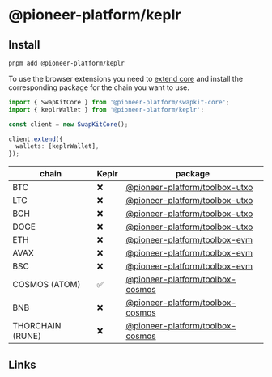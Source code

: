 # @pioneer-platform/keplr

## Install

```bash
pnpm add @pioneer-platform/keplr
```

To use the browser extensions you need to [extend core](packages/swapkit/swapkit-core#swapkitcore-api) and install the corresponding package for the chain you want to use.

```ts
import { SwapKitCore } from '@pioneer-platform/swapkit-core';
import { keplrWallet } from '@pioneer-platform/keplr';

const client = new SwapKitCore();

client.extend({
  wallets: [keplrWallet],
});
```

| chain            | Keplr | package                                                                                    |
| ---------------- | ----- | ------------------------------------------------------------------------------------------ |
| BTC              | ❌    | [@pioneer-platform/toolbox-utxo](../toolboxes/toolbox-utxo/README.md)                          |
| LTC              | ❌    | [@pioneer-platform/toolbox-utxo](../toolboxes/toolbox-utxo/README.md)                          |
| BCH              | ❌    | [@pioneer-platform/toolbox-utxo](../toolboxes/toolbox-utxo/README.md)                          |
| DOGE             | ❌    | [@pioneer-platform/toolbox-utxo](../toolboxes/toolbox-utxo/README.md)                          |
| ETH              | ❌    | [@pioneer-platform/toolbox-evm](../toolboxes/toolbox-evm/README.md)                            |
| AVAX             | ❌    | [@pioneer-platform/toolbox-evm](../toolboxes/toolbox-evm/README.md)                            |
| BSC              | ❌    | [@pioneer-platform/toolbox-evm](../toolboxes/toolbox-evm/README.md)                            |
| COSMOS (ATOM)    | ✅    | [@pioneer-platform/toolbox-cosmos](../toolboxes/toolbox-cosmos/README.md)                      |
| BNB              | ❌    | [@pioneer-platform/toolbox-cosmos](../toolboxes/toolbox-cosmos/README.md)                      |
| THORCHAIN (RUNE) | ❌    | [@pioneer-platform/toolbox-cosmos](../toolboxes/toolbox-cosmos/README.md) |

## Links
